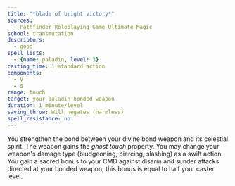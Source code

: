 ```yaml
---
title: "*blade of bright victory*"
sources:
  - Pathfinder Roleplaying Game Ultimate Magic
school: transmutation
descriptors:
  - good
spell_lists:
  - {name: paladin, level: 3}
casting_time: 1 standard action
components:
  - V
  - S
range: touch
target: your paladin bonded weapon
duration: 1 minute/level
saving_throw: Will negates (harmless)
spell_resistance: no
---
```


You strengthen the bond between your divine bond weapon and its celestial spirit. The weapon gains the *ghost touch* property. You may change your weapon's damage type (bludgeoning, piercing, slashing) as a swift action. You gain a sacred bonus to your CMD against disarm and sunder attacks directed at your bonded weapon; this bonus is equal to half your caster level.

